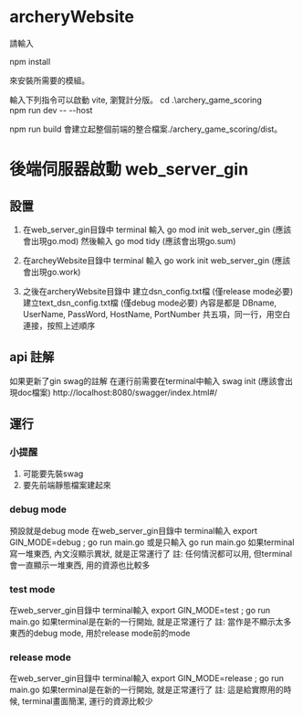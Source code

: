 # archeryWebsite

請輸入

npm install

來安裝所需要的模組。

輸入下列指令可以啟動 vite, 瀏覽計分版。
cd .\archery_game_scoring\
npm run dev -- --host

npm run build 會建立起整個前端的整合檔案./archery_game_scoring/dist。

# 後端伺服器啟動 web_server_gin
## 設置
1. 在web_server_gin目錄中
terminal 輸入 go mod init web_server_gin (應該會出現go.mod)
然後輸入 go mod tidy (應該會出現go.sum)

2. 在archeyWebsite目錄中
terminal 輸入 go work init web_server_gin (應該會出現go.work)

3. 之後在archeryWebsite目錄中
建立dsn_config.txt檔 (僅release mode必要)
建立text_dsn_config.txt檔 (僅debug mode必要)
內容是都是 DBname, UserName, PassWord, HostName, PortNumber 
共五項，同一行，用空白連接，按照上述順序

## api 註解
如果更新了gin swag的註解
在運行前需要在terminal中輸入 swag init (應該會出現doc檔案)
http://localhost:8080/swagger/index.html#/

## 運行 
### 小提醒
1. 可能要先裝swag
2. 要先前端靜態檔案建起來

### debug mode 
預設就是debug mode 
在web_server_gin目錄中
terminal輸入 export GIN_MODE=debug ; go run main.go
或是只輸入 go run main.go
如果terminal寫一堆東西, 內文沒顯示異狀, 就是正常運行了
註: 任何情況都可以用, 但terminal會一直顯示一堆東西, 用的資源也比較多

### test mode 
在web_server_gin目錄中
terminal輸入 export GIN_MODE=test ; go run main.go
如果terminal是在新的一行開始, 就是正常運行了
註: 當作是不顯示太多東西的debug mode, 用於release mode前的mode 

### release mode
在web_server_gin目錄中
terminal輸入 export GIN_MODE=release ; go run main.go
如果terminal是在新的一行開始, 就是正常運行了
註: 這是給實際用的時候, terminal畫面簡潔, 運行的資源比較少

